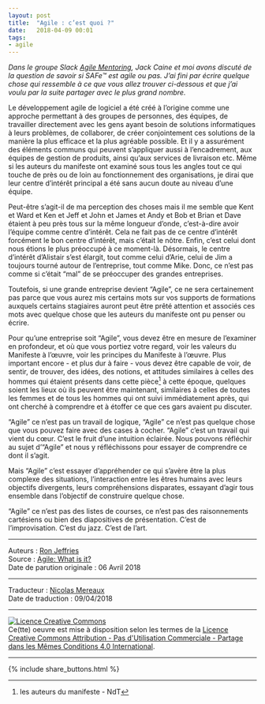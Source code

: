 ```yaml
---
layout: post
title:  "Agile : c’est quoi ?"
date:   2018-04-09 00:01
tags: 
- agile
---
```


_Dans le groupe Slack [Agile Mentoring](http://www.agilementoring.com/), Jack Caine et moi avons discuté de la question de savoir si SAFe™ est agile ou pas. J’ai fini par écrire quelque chose qui ressemble à ce que vous allez trouver ci-dessous et que j’ai voulu par la suite partager avec le plus grand nombre._

Le développement agile de logiciel a été créé à l’origine comme une approche permettant à des groupes de personnes, des équipes, de travailler directement avec les gens ayant besoin de solutions informatiques à leurs problèmes, de collaborer, de créer conjointement ces solutions de la manière la plus efficace et la plus agréable possible. Et il y a assurément des éléments communs qui peuvent s’appliquer aussi à l’encadrement, aux équipes de gestion de produits, ainsi qu’aux services de livraison etc. Même si les auteurs du manifeste ont examiné sous tous les angles tout ce qui touche de près ou de loin au fonctionnement des organisations, je dirai que leur centre d’intérêt principal a été sans aucun doute au niveau d’une équipe.

Peut-être s’agit-il de ma perception des choses mais il me semble que Kent et Ward et Ken et Jeff et John et James et Andy et Bob et Brian et Dave étaient à peu près tous sur la même longueur d’onde, c’est-à-dire avoir l’équipe comme centre d’intérêt. Cela ne fait pas de ce centre d’intérêt forcément le bon centre d’intérêt, mais c’était le nôtre. Enfin, c’est celui dont nous étions le plus préoccupé à ce moment-là. Désormais, le centre d’intérêt d’Alistair s’est élargit, tout comme celui d’Arie, celui de Jim a toujours tourné autour de l’entreprise, tout comme Mike. Donc, ce n’est pas comme si c’était “mal” de se préoccuper des grandes entreprises.

Toutefois, si une grande entreprise devient “Agile”, ce ne sera certainement pas parce que vous aurez mis certains mots sur vos supports de formations auxquels certains stagiaires auront peut être prêté attention et associés ces mots avec quelque chose que les auteurs du manifeste ont pu penser ou écrire.

Pour qu’une entreprise soit “Agile”, vous devez être en mesure de l’examiner en profondeur, et où que vous portiez votre regard, voir les valeurs du Manifeste à l’œuvre, voir les principes du Manifeste à l’œuvre. Plus important encore - et plus dur à faire - vous devez être capable de voir, de sentir, de trouver, des idées, des notions, et attitudes similaires à celles des hommes qui étaient présents dans cette pièce[^1] à cette époque, quelques soient les lieux où ils peuvent être maintenant, similaires à celles de toutes les femmes et de tous les hommes qui ont suivi immédiatement après, qui ont cherché à comprendre et à étoffer ce que ces gars avaient pu discuter.

“Agile” ce n’est pas un travail de logique, “Agile” ce n’est pas quelque chose que vous pouvez faire avec des cases à cocher. “Agile” c’est un travail qui vient du cœur. C’est le fruit d’une intuition éclairée. Nous pouvons réfléchir au sujet d’“Agile” et nous y réfléchissons pour essayer de comprendre ce dont il s’agit. 

Mais “Agile” c’est essayer d’appréhender ce qui s’avère être la plus complexe des situations, l’interaction entre les êtres humains avec leurs objectifs divergents, leurs compréhensions disparates, essayant d’agir tous ensemble dans l’objectif de construire quelque chose.

“Agile” ce n’est pas des listes de courses, ce n’est pas des raisonnements cartésiens ou bien des diapositives de présentation. C’est de l’improvisation. C’est du jazz. C’est de l’art.

[^1]: les auteurs du manifeste - NdT

---
Auteurs : [Ron Jeffries](http://ronjeffries.com/about.html)  
Source : [Agile: What is it?](https://ronjeffries.com/articles/018-01ff/agile-riff/)  
Date de parution originale : 06 Avril 2018  

---
Traducteur : [Nicolas Mereaux](http://www.les-traducteurs-agiles.org/traducteurs/)  
Date de traduction : 09/04/2018  

---

<a rel="license" href="http://creativecommons.org/licenses/by-nc-sa/4.0/"><img alt="Licence Creative Commons" style="border-width:0" src="http://i.creativecommons.org/l/by-nc-sa/4.0/88x31.png" /></a><br />Ce(tte) oeuvre est mise à disposition selon les termes de la <a rel="license" href="http://creativecommons.org/licenses/by-nc-sa/4.0/">Licence Creative Commons Attribution - Pas d'Utilisation Commerciale - Partage dans les Mêmes Conditions 4.0 International</a>.

---

{% include share_buttons.html %}


